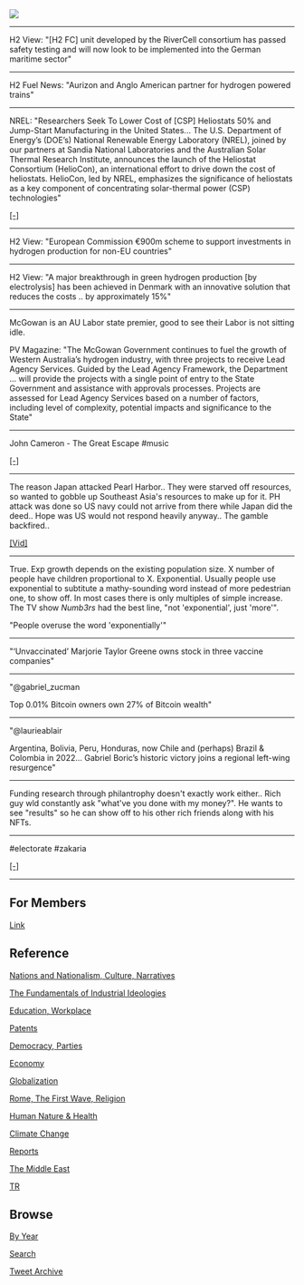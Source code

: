 <img src="https://drive.google.com/uc?export=view&id=1B2wf9R7AMH1d7Vw6e2mucLbIQ5NSjir7"/>

---

H2 View: "[H2 FC] unit developed by the RiverCell consortium has
passed safety testing and will now look to be implemented into the
German maritime sector"

---

H2 Fuel News: "Aurizon and Anglo American partner for hydrogen powered
trains"

---

NREL: "Researchers Seek To Lower Cost of [CSP] Heliostats 50% and
Jump-Start Manufacturing in the United States... The U.S. Department
of Energy’s (DOE’s) National Renewable Energy Laboratory (NREL),
joined by our partners at Sandia National Laboratories and the
Australian Solar Thermal Research Institute, announces the launch of
the Heliostat Consortium (HelioCon), an international effort to drive
down the cost of heliostats. HelioCon, led by NREL, emphasizes the
significance of heliostats as a key component of concentrating
solar-thermal power (CSP) technologies"

[[-]](https://www.nrel.gov/news/press/2021/nrel-launches-new-international-consortium-to-advance-high-tech-mirrors-used-in-solar-plants.html)

---

H2 View: "European Commission €900m scheme to support investments in
hydrogen production for non-EU countries"

---

H2 View: "A major breakthrough in green hydrogen production [by
electrolysis] has been achieved in Denmark with an innovative solution
that reduces the costs .. by approximately 15%"

---

McGowan is an AU Labor state premier, good to see their Labor is not
sitting idle.

PV Magazine: "The McGowan Government continues to fuel the growth of
Western Australia’s hydrogen industry, with three projects to receive
Lead Agency Services. Guided by the Lead Agency Framework, the
Department ...  will provide the projects with a single point of entry
to the State Government and assistance with approvals
processes. Projects are assessed for Lead Agency Services based on a
number of factors, including level of complexity, potential impacts
and significance to the State"

---

John Cameron - The Great Escape \#music

[[-]](https://youtu.be/ewaxmRh9EuQ)

---

The reason Japan attacked Pearl Harbor.. They were starved off
resources, so wanted to gobble up Southeast Asia's resources to make
up for it. PH attack was done so US navy could not arrive from there
while Japan did the deed.. Hope was US would not respond heavily
anyway.. The gamble backfired..

[[Vid]](https://youtu.be/so4v_2zq35k?t=210)

---

True. Exp growth depends on the existing population size. X number of
people have children proportional to X. Exponential. Usually people
use exponential to subtitute a mathy-sounding word instead of more
pedestrian one, to show off. In most cases there is only multiples of
simple increase. The TV show *Numb3rs* had the best line, "not
'exponential', just 'more'".

"People overuse the word 'exponentially'"

---

"‘Unvaccinated’ Marjorie Taylor Greene owns stock in three vaccine companies"

---

"@gabriel_zucman

Top 0.01% Bitcoin owners own 27% of Bitcoin wealth"

---

"@laurieablair

Argentina, Bolivia, Peru, Honduras, now Chile and (perhaps) Brazil &
Colombia in 2022... Gabriel Boric’s historic victory joins a regional
left-wing resurgence"

---

Funding research through philantrophy doesn't exactly work
either.. Rich guy wld constantly ask "what've you done with my
money?".  He wants to see "results" so he can show off to his other
rich friends along with his NFTs.

---

\#electorate \#zakaria

[[-]](https://youtu.be/WUf_GqSaZro?t=208)

---

## For Members

[Link](https://thirdwave-members.herokuapp.com)

## Reference

[Nations and Nationalism, Culture, Narratives](/2013/02/nations-and-nationalism.md)

[The Fundamentals of Industrial Ideologies](/2011/04/fundamentals-of-industrial-ideologies.md)

[Education, Workplace](2017/09/education-workplace.md)

[Patents](/2018/09/patents.md)

[Democracy, Parties](/2016/11/democracy.md)

[Economy](/2018/05/economy.md)

[Globalization](/2018/09/globalization.md)

[Rome, The First Wave, Religion](/2017/12/rome.md)

[Human Nature & Health](/2020/07/human-nature.md)

[Climate Change](/2018/12/climate.md)

[Reports](/2019/05/reports.md)

[The Middle East](/2019/07/middleeast.md)

[TR](../tr)

## Browse

[By Year](years.md)

[Search](search.html)

[Tweet Archive](/tweets/README.md)


